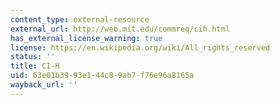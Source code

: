```yaml
---
content_type: external-resource
external_url: http://web.mit.edu/commreq/cih.html
has_external_license_warning: true
license: https://en.wikipedia.org/wiki/All_rights_reserved
status: ''
title: CI-H
uid: 63e01b39-93e1-44c8-9ab7-f76e96a8165a
wayback_url: ''
---
```

